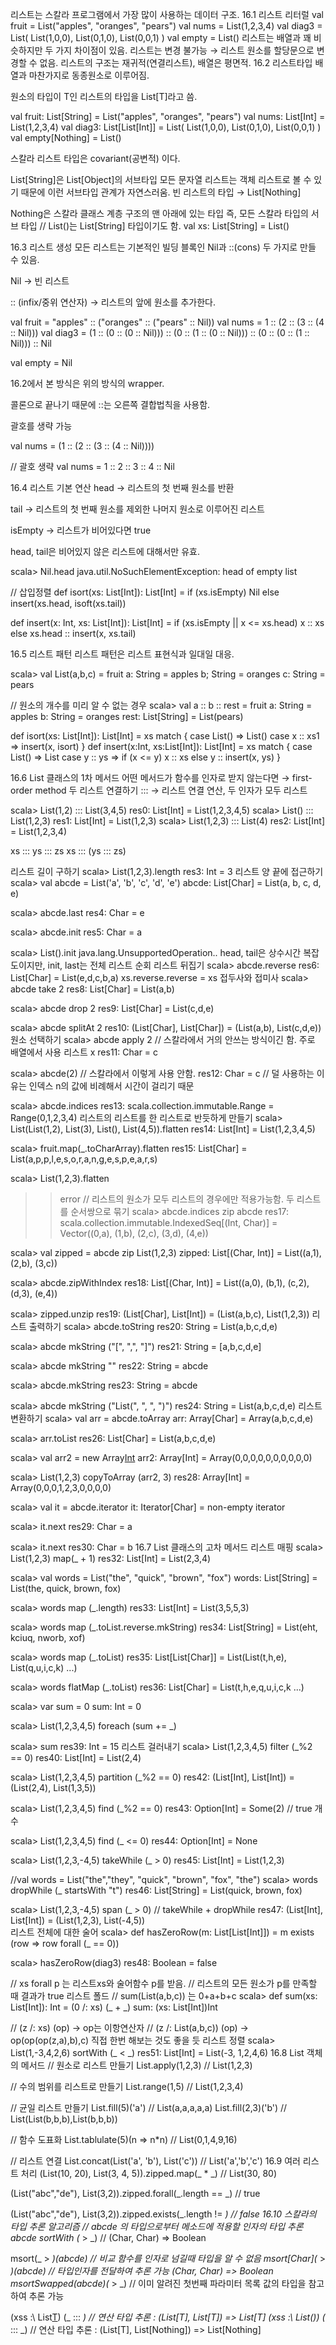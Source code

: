 리스트는 스칼라 프로그램에서 가장 많이 사용하는 데이터 구조.
16.1 리스트 리터럴
val fruit = List("apples", "oranges", "pears")
val nums = List(1,2,3,4)
val diag3 = 
  List(
		List(1,0,0),
		List(0,1,0),
		List(0,0,1)
)
val empty = List()
리스트는 배열과 꽤 비슷하지만 두 가지 차이점이 있음.
리스트는 변경 불가능 → 리스트 원소를 할당문으로 변경할 수 없음.
리스트의 구조는 재귀적(연결리스트), 배열은 평면적.
16.2 리스트타입
배열과 마찬가지로 동종원소로 이루어짐.

원소의 타입이 T인 리스트의 타입을 List[T]라고 씀.

val fruit: List[String] = List("apples", "oranges", "pears") val nums: List[Int] = List(1,2,3,4) val diag3: List[List[Int]] = List( List(1,0,0), List(0,1,0), List(0,0,1) ) val empty[Nothing] = List()

스칼라 리스트 타입은 covariant(공변적) 이다.

List[String]은 List[Object]의 서브타입
모든 문자열 리스트는 객체 리스트로 볼 수 있기 때문에 이런 서브타입 관계가 자연스러움.
빈 리스트의 타입 → List[Nothing]

Nothing은 스칼라 클래스 계층 구조의 맨 아래에 있는 타입
즉, 모든 스칼라 타입의 서브 타입
// List()는 List[String] 타입이기도 함. val xs: List[String] = List()

16.3 리스트 생성
모든 리스트는 기본적인 빌딩 블록인 Nil과 ::(cons) 두 가지로 만들 수 있음.

Nil → 빈 리스트

:: (infix/중위 연산자) → 리스트의 앞에 원소를 추가한다.

val fruit = "apples" :: ("oranges" :: ("pears" :: Nil)) val nums = 1 :: (2 :: (3 :: (4 :: Nil))) val diag3 = (1 :: (0 :: (0 :: Nil))) :: (0 :: (1 :: (0 :: Nil))) :: (0 :: (0 :: (1 :: Nil))) :: Nil

val empty = Nil

16.2에서 본 방식은 위의 방식의 wrapper.

콜론으로 끝나기 때문에 ::는 오른쪽 결합법칙을 사용함.

괄호를 생략 가능

val nums = (1 :: (2 :: (3 :: (4 :: Nil))))

// 괄호 생략 val nums = 1 :: 2 :: 3 :: 4 :: Nil

16.4 리스트 기본 연산
head → 리스트의 첫 번째 원소를 반환

tail → 리스트의 첫 번째 원소를 제외한 나머지 원소로 이루어진 리스트

isEmpty → 리스트가 비어있다면 true

head, tail은 비어있지 않은 리스트에 대해서만 유효.

scala> Nil.head java.util.NoSuchElementException: head of empty list

// 삽입정렬 def isort(xs: List[Int]): List[Int] = if (xs.isEmpty) Nil else insert(xs.head, isoft(xs.tail))

def insert(x: Int, xs: List[Int]): List[Int] = if (xs.isEmpty || x <= xs.head) x :: xs else xs.head :: insert(x, xs.tail)

16.5 리스트 패턴
리스트 패턴은 리스트 표현식과 일대일 대응.

scala> val List(a,b,c) = fruit a: String = apples b; String = oranges c: String = pears

// 원소의 개수를 미리 알 수 없는 경우 scala> val a :: b :: rest = fruit a: String = apples b: String = oranges rest: List[String] = List(pears)

def isort(xs: List[Int]): List[Int] = xs match { case List() => List() case x :: xs1 => insert(x, isort) } def insert(x:Int, xs:List[Int]): List[Int] = xs match { case List() => List case y :: ys => if (x <= y) x :: xs else y :: insert(x, ys) }

16.6 List 클래스의 1차 메서드
어떤 메서드가 함수를 인자로 받지 않는다면 → first-order method
두 리스트 연결하기
::: → 리스트 연결 연산, 두 인자가 모두 리스트

scala> List(1,2) ::: List(3,4,5) res0: List[Int] = List(1,2,3,4,5) scala> List() ::: List(1,2,3) res1: List[Int] = List(1,2,3) scala> List(1,2,3) ::: List(4) res2: List[Int] = List(1,2,3,4)

xs ::: ys ::: zs xs ::: (ys ::: zs)

리스트 길이 구하기
scala> List(1,2,3).length
res3: Int = 3
리스트 양 끝에 접근하기
scala> val abcde = List('a', 'b', 'c', 'd', 'e')
abcde: List[Char] = List(a, b, c, d, e) 

scala> abcde.last
res4: Char = e

scala> abcde.init
res5: Char = a

scala> List().init
java.lang.UnsupportedOperation..
head, tail은 상수시간 복잡도이지만, init, last는 전체 리스트 순회
리스트 뒤집기
scala> abcde.reverse
res6: List[Char] = List(e,d,c,b,a)
xs.reverse.reverse = xs
접두사와 접미사
scala> abcde take 2
res8: List[Char] = List(a,b)

scala> abcde drop 2
res9: List[Char] = List(c,d,e)

scala> abcde splitAt 2
res10: (List[Char], List[Char]) = (List(a,b), List(c,d,e))
원소 선택하기
scala> abcde apply 2  // 스칼라에서 거의 안쓰는 방식이긴 함. 주로 배열에서 사용 리스트 x
res11: Char = c

scala> abcde(2)  // 스칼라에서 이렇게 사용 안함.
res12: Char = c
// 덜 사용하는 이유는 인덱스 n의 값에 비례해서 시간이 걸리기 때문

scala> abcde.indices
res13: scala.collection.immutable.Range
    = Range(0,1,2,3,4)
리스트의 리스트를 한 리스트로 반듯하게 만들기
scala> List(List(1,2), List(3), List(), List(4,5)).flatten
res14: List[Int] = List(1,2,3,4,5)

scala> fruit.map(_.toCharArray).flatten
res15: List[Char] = List(a,p,p,l,e,s,o,r,a,n,g,e,s,p,e,a,r,s)

scala> List(1,2,3).flatten
>> error
// 리스트의 원소가 모두 리스트의 경우에만 적용가능함.
두 리스트를 순서쌍으로 묶기
scala> abcde.indices zip abcde
res17: scala.collection.immutable.IndexedSeq[(Int, Char)]
 = Vector((0,a), (1,b), (2,c), (3,d), (4,e))

scala> val zipped = abcde zip List(1,2,3)
zipped: List[(Char, Int)] = List((a,1), (2,b), (3,c))

scala> abcde.zipWithIndex
res18: List[(Char, Int)] = List((a,0), (b,1), (c,2), (d,3), (e,4))

scala> zipped.unzip
res19: (List[Char], List[Int]) = 
				(List(a,b,c), List(1,2,3)) 
리스트 출력하기
scala> abcde.toString
res20: String = List(a,b,c,d,e)

scala> abcde mkString ("[", ",", "]")
res21: String = [a,b,c,d,e]

scala> abcde mkString ""
res22: String = abcde

scala> abcde.mkString
res23: String = abcde

scala> abcde mkString ("List(", ", ", ")")
res24: String = List(a,b,c,d,e)
리스트 변환하기
scala> val arr = abcde.toArray
arr: Array[Char] = Array(a,b,c,d,e)

scala> arr.toList
res26: List[Char] = List(a,b,c,d,e)

scala> val arr2 = new Array[Int](10)
arr2: Array[Int] = Array(0,0,0,0,0,0,0,0,0,0)

scala> List(1,2,3) copyToArray (arr2, 3)
res28: Array[Int] = Array(0,0,0,1,2,3,0,0,0,0)

scala> val it = abcde.iterator
it: Iterator[Char] = non-empty iterator

scala> it.next
res29: Char = a

scala> it.next
res30: Char = b
16.7 List 클래스의 고차 메서드
리스트 매핑
scala> List(1,2,3) map(_ + 1)
res32: List[Int] = List(2,3,4)

scala> val words = List("the", "quick", "brown", "fox")
words: List[String] = List(the, quick, brown, fox)

scala> words map (_.length)
res33: List[Int] = List(3,5,5,3)

scala> words map (_.toList.reverse.mkString)
res34: List[String] = List(eht, kciuq, nworb, xof)

scala> words map (_.toList)
res35: List[List[Char]] = List(List(t,h,e), List(q,u,i,c,k) ...)

scala> words flatMap (_.toList)
res36: List[Char] = List(t,h,e,q,u,i,c,k ...)

scala> var sum = 0
sum: Int = 0

scala> List(1,2,3,4,5) foreach (sum += _)

scala> sum
res39: Int = 15
리스트 걸러내기
scala> List(1,2,3,4,5) filter (_%2 == 0)
res40: List[Int] = List(2,4)

scala> List(1,2,3,4,5) partition (_%2 == 0)
res42: (List[Int], List[Int]) = (List(2,4), List(1,3,5))

scala> List(1,2,3,4,5) find (_%2 == 0)
res43: Option[Int] = Some(2)  // true 개수

scala> List(1,2,3,4,5) find (_ <= 0)
res44: Option[Int] = None

scala> List(1,2,3,-4,5) takeWhile (_ > 0)
res45: List[Int] = List(1,2,3)

//val words = List("the","they", "quick", "brown", "fox", "the")
scala> words dropWhile (_ startsWith "t")
res46: List[String] = List(quick, brown, fox)

scala> List(1,2,3,-4,5) span (_ > 0)  // takeWhile + dropWhile
res47: (List[Int], List[Int]) = (List(1,2,3), List(-4,5))  
리스트 전체에 대한 술어
scala> def hasZeroRow(m: List[List[Int]]) = 
						m exists (row => row forall (_ == 0))

scala> hasZeroRow(diag3)
res48: Boolean = false

// xs forall p 는 리스트xs와 술어함수 p를 받음.
// 리스트의 모든 원소가 p를 만족할 때 결과가 true
리스트 폴드
// sum(List(a,b,c)) 는  0+a+b+c
scala> def sum(xs: List[Int]): Int = (0 /: xs) (_ + _)
sum: (xs: List[Int])Int

// (z /: xs) (op) -> op는 이항연산자
// (z /: List(a,b,c)) (op) -> op(op(op(z,a),b),c)
직접 한번 해보는 것도 좋을 듯
리스트 정렬
scala> List(1,-3,4,2,6) sortWith (_ < _)
res51: List[Int] = List(-3, 1,2,4,6)
16.8 List 객체의 메서드
// 원소로 리스트 만들기
List.apply(1,2,3) // List(1,2,3)

// 수의 범위를 리스트로 만들기
List.range(1,5) // List(1,2,3,4)

// 균일 리스트 만들기
List.fill(5)('a') // List(a,a,a,a,a)
List.fill(2,3)('b') // List(List(b,b,b),List(b,b,b))

// 함수 도표화
List.tablulate(5)(n => n*n) // List(0,1,4,9,16)

// 리스트 연결
List.concat(List('a', 'b'), List('c'))  // List('a','b','c')
16.9 여러 리스트 처리
(List(10, 20), List(3, 4, 5)).zipped.map(_ * _)       // List(30, 80)

(List("abc","de"), List(3,2)).zipped.forall(_.length == _)    // true

(List("abc","de"), List(3,2)).zipped.exists(_.length != _)    // false
16.10 스칼라의 타입 추론 알고리즘
// abcde 의 타입으로부터 메소드에 적용할 인자의 타입 추론
abcde sortWith (_ > _)    // (Char, Char) => Boolean

msort(_ > _)(abcde)         // 비교 함수를 인자로 넘길때 타입을 알 수 없음
msort[Char](_ > _)(abcde)   // 타입인자를 전달하여 추론 가능 (Char, Char) => Boolean
msortSwapped(abcde)(_ > _)  // 이미 알려진 첫번째 파라미터 목록 값의 타입을 참고하여 추론 가능

(xss :\\ List[T]()) (_ ::: _)  // 연산 타입 추론 : (List[T], List[T]) => List[T]
(xss :\\ List()) (_ ::: _)     // 연산 타입 추론 : (List[T], List[Nothing]) => List[Nothing]
